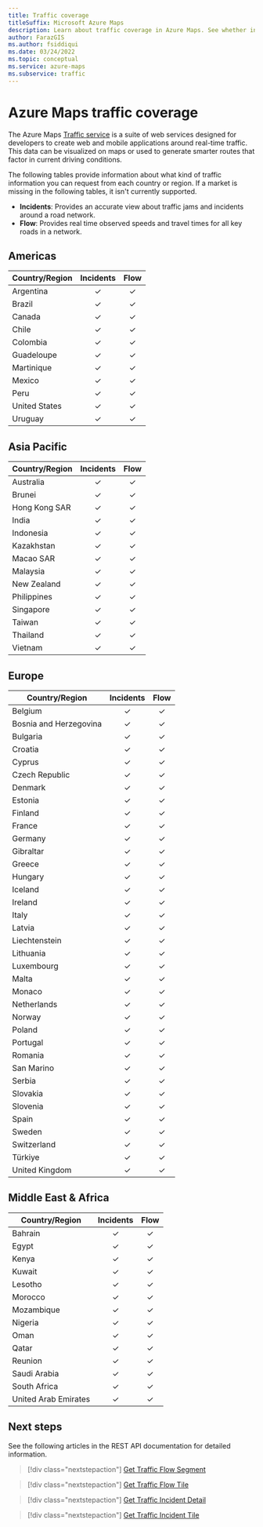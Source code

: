 ```yaml
---
title: Traffic coverage
titleSuffix: Microsoft Azure Maps
description: Learn about traffic coverage in Azure Maps. See whether information on traffic flow and incidents is available in various regions throughout the world.
author: FarazGIS
ms.author: fsiddiqui
ms.date: 03/24/2022
ms.topic: conceptual
ms.service: azure-maps
ms.subservice: traffic
---
```



# Azure Maps traffic coverage

The Azure Maps [Traffic service] is a suite of web services designed for developers to create web and mobile applications around real-time traffic. This data can be visualized on maps or used to generate smarter routes that factor in current driving conditions.

The following tables provide information about what kind of traffic information you can request from each country or region. If a market is missing in the following tables, it isn't currently supported.

- **Incidents**: Provides an accurate view about traffic jams and incidents around a road network.
- **Flow**: Provides real time observed speeds and travel times for all key roads in a network.

## Americas

| Country/Region | Incidents | Flow |
|----------------|:---------:|:----:|
| Argentina      |     ✓     |  ✓  |
| Brazil         |     ✓     |  ✓  |
| Canada         |     ✓     |  ✓  |
| Chile          |     ✓     |  ✓  |
| Colombia       |     ✓     |  ✓  |
| Guadeloupe     |     ✓     |  ✓  |
| Martinique     |     ✓     |  ✓  |
| Mexico         |     ✓     |  ✓  |
| Peru           |     ✓     |  ✓  |
| United States  |     ✓     |  ✓  |
| Uruguay        |     ✓     |  ✓  |

## Asia Pacific

| Country/Region | Incidents | Flow |
|----------------|:---------:|:----:|
| Australia      |     ✓     |  ✓  |
| Brunei         |     ✓     |  ✓  |
| Hong Kong SAR  |     ✓     |  ✓  |
| India          |     ✓     |  ✓  |
| Indonesia      |     ✓     |  ✓  |
| Kazakhstan     |     ✓     |  ✓  |
| Macao SAR      |     ✓     |  ✓  |
| Malaysia       |     ✓     |  ✓  |
| New Zealand    |     ✓     |  ✓  |
| Philippines    |     ✓     |  ✓  |
| Singapore      |     ✓     |  ✓  |
| Taiwan         |     ✓     |  ✓  |
| Thailand       |     ✓     |  ✓  |
| Vietnam        |     ✓     |  ✓  |

## Europe

| Country/Region         | Incidents | Flow |
|------------------------|:---------:|:----:|
| Belgium                |     ✓     |  ✓  |
| Bosnia and Herzegovina |     ✓     |  ✓  |
| Bulgaria               |     ✓     |  ✓  |
| Croatia                |     ✓     |  ✓  |
| Cyprus                 |     ✓     |  ✓  |
| Czech Republic         |     ✓     |  ✓  |
| Denmark                |     ✓     |  ✓  |
| Estonia                |     ✓     |  ✓  |
| Finland                |     ✓     |  ✓  |
| France                 |     ✓     |  ✓  |
| Germany                |     ✓     |  ✓  |
| Gibraltar              |     ✓     |  ✓  |
| Greece                 |     ✓     |  ✓  |
| Hungary                |     ✓     |  ✓  |
| Iceland                |     ✓     |  ✓  |
| Ireland                |     ✓     |  ✓  |
| Italy                  |     ✓     |  ✓  |
| Latvia                 |     ✓     |  ✓  |
| Liechtenstein          |     ✓     |  ✓  |
| Lithuania              |     ✓     |  ✓  |
| Luxembourg             |     ✓     |  ✓  |
| Malta                  |     ✓     |  ✓  |
| Monaco                 |     ✓     |  ✓  |
| Netherlands            |     ✓     |  ✓  |
| Norway                 |     ✓     |  ✓  |
| Poland                 |     ✓     |  ✓  |
| Portugal               |     ✓     |  ✓  |
| Romania                |     ✓     |  ✓  |
| San Marino             |     ✓     |  ✓  |
| Serbia                 |     ✓     |  ✓  |
| Slovakia               |     ✓     |  ✓  |
| Slovenia               |     ✓     |  ✓  |
| Spain                  |     ✓     |  ✓  |
| Sweden                 |     ✓     |  ✓  |
| Switzerland            |     ✓     |  ✓  |
| Türkiye                |     ✓     |  ✓  |
| United Kingdom         |     ✓     |  ✓  |

## Middle East & Africa

| Country/Region       | Incidents | Flow |
|----------------------|:---------:|:----:|
| Bahrain              |     ✓     |  ✓  |
| Egypt                |     ✓     |  ✓  |
| Kenya                |     ✓     |  ✓  |
| Kuwait               |     ✓     |  ✓  |
| Lesotho              |     ✓     |  ✓  |
| Morocco              |     ✓     |  ✓  |
| Mozambique           |     ✓     |  ✓  |
| Nigeria              |     ✓     |  ✓  |
| Oman                 |     ✓     |  ✓  |
| Qatar                |     ✓     |  ✓  |
| Reunion              |     ✓     |  ✓  |
| Saudi Arabia         |     ✓     |  ✓  |
| South Africa         |     ✓     |  ✓  |
| United Arab Emirates |     ✓     |  ✓  |

## Next steps

See the following articles in the REST API documentation for detailed information.

> [!div class="nextstepaction"]
> [Get Traffic Flow Segment](/rest/api/maps/traffic/get-traffic-flow-segment)

> [!div class="nextstepaction"]
> [Get Traffic Flow Tile](/rest/api/maps/traffic/get-traffic-flow-tile)

> [!div class="nextstepaction"]
> [Get Traffic Incident Detail](/rest/api/maps/traffic/get-traffic-incident-detail)

> [!div class="nextstepaction"]
> [Get Traffic Incident Tile](/rest/api/maps/traffic/get-traffic-incident-tile)

[Traffic service]: /rest/api/maps/traffic
